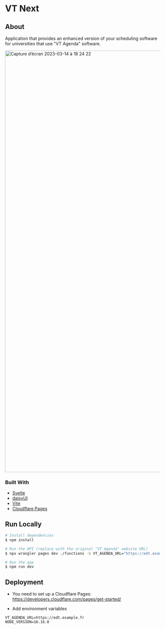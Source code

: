 # VT Next

## About

Application that provides an enhanced version of your scheduling software for universities that use "VT Agenda" software.

<img width="1374" alt="Capture d’écran 2023-03-14 à 18 24 22" src="https://user-images.githubusercontent.com/71132805/225091622-d9c1f6f7-d7c1-4b45-8439-c8b6521e7f87.png">

### Built With

-   [Svelte](https://svelte.dev/)
-   [daisyUI](https://daisyui.com/)
-   [Vite](https://vitejs.dev/)
-   [Cloudflare Pages](https://pages.cloudflare.com/)

## Run Locally

```bash
# Install dependencies
$ npm install

# Run the API (replace with the original "VT Agenda" website URL)
$ npx wrangler pages dev ./functions -b VT_AGENDA_URL="https://edt.example.fr"

# Run the app
$ npm run dev
```

## Deployment

-   You need to set up a Cloudflare Pages: https://developers.cloudflare.com/pages/get-started/

-   Add environment variables

```
VT_AGENDA_URL=https://edt.example.fr
NODE_VERSION=16.16.0
```
